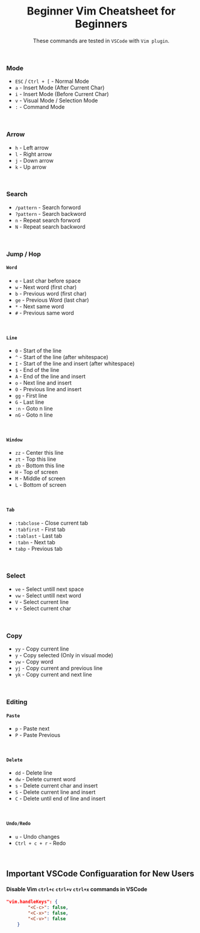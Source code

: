 <div align="center">
<h1 align="center">Beginner Vim Cheatsheet for Beginners </h1>

These commands are tested in `VSCode` with `Vim plugin`.
</div>

&nbsp;
### Mode
* `ESC` / `Ctrl + [` - Normal Mode
* `a` - Insert Mode (After Current Char)
* `i` - Insert Mode (Before Current Char)
* `v` - Visual Mode / Selection Mode
* `:` - Command Mode

&nbsp;
### Arrow
* `h` - Left arrow
* `l` - Right arrow
* `j` - Down arrow
* `k` - Up arrow

&nbsp;
### Search
* `/pattern` - Search forword
* `?pattern` - Search backword
* `n` - Repeat search forword
* `N` - Repeat search backword

&nbsp;
### Jump / Hop
#### **`Word`**
* `e` - Last char before space
* `w` - Next word (first char)
* `b` - Previous word (first char)
* `ge` - Previous Word (last char)
* `*` - Next same word
* `#` - Previous same word

&nbsp;
#### **`Line`**
* `0` - Start of the line
* `^` - Start of the line (after whitespace)
* `I` - Start of the line and insert (after whitespace)
* `$` - End of the line
* `A` - End of the line and insert
* `o` - Next line and insert
* `O` - Previous line and insert
* `gg` - First line
* `G` - Last line
* `:n` - Goto n line
* `nG` - Goto n line

&nbsp;
#### **`Window`**
* `zz` - Center this line
* `zt` - Top this line
* `zb` - Bottom this line
* `H` - Top of screen
* `M` - Middle of screen
* `L` - Bottom of screen

&nbsp;
#### **`Tab`**
* `:tabclose` - Close current tab
* `:tabfirst` - First tab
* `:tablast` - Last tab
* `:tabn` - Next tab
* `tabp` - Previous tab

&nbsp;

### Select
* `ve` - Select untill next space
* `vw` - Select untill next word
* `V` - Select current line
* `v` - Select current char

&nbsp;

### Copy
* `yy` - Copy current line
* `y` - Copy selected (Only in visual mode)
* `yw` - Copy word
* `yj` - Copy current and previous line
* `yk` - Copy current and next line

&nbsp;

### Editing
#### **`Paste`**
* `p` - Paste next 
* `P` - Paste Previous

&nbsp;
#### **`Delete`**
* `dd` - Delete line
* `dw` - Delete current word
* `s` - Delete current char and insert
* `S` - Delete current line and insert
* `C` - Delete until end of line and insert 

&nbsp;
#### **`Undo/Redo`**
* `u` - Undo changes
* `Ctrl + c + r` - Redo






&nbsp;
## Important VSCode Configuaration for New Users
#### **Disable Vim `ctrl+c` `ctrl+v` `ctrl+x` commands in VSCode**
```json
"vim.handleKeys": {
		"<C-c>": false,
		"<C-x>": false,
		"<C-v>": false
	}
```